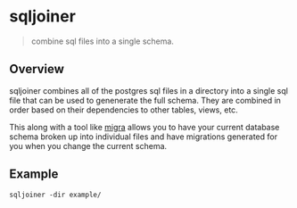 # sqljoiner

> combine sql files into a single schema.

## Overview
sqljoiner combines all of the postgres sql files in a directory
into a single sql file that can be used to genenerate the full schema.
They are combined in order based on their dependencies to other tables, views, etc.

This along with a tool like [migra](https://github.com/djrobstep/migra) allows you to have your current database schema
broken up into individual files and have migrations generated for you when you change the current schema.

## Example
`sqljoiner -dir example/`
